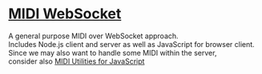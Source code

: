 # [MIDI WebSocket](https://github.com/hhromic/midi-websocket)

A general purpose MIDI over WebSocket approach.  
Includes Node.js client and server as well as JavaScript for browser client.  
Since we may also want to handle some MIDI within the server,  
consider also [MIDI Utilities for JavaScript](https://github.yuuza.net/hhromic/midi-utils-js)
